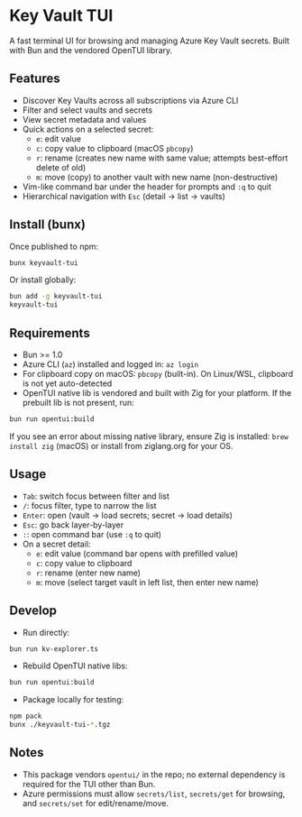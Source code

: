 # Key Vault TUI

A fast terminal UI for browsing and managing Azure Key Vault secrets. Built with Bun and the vendored OpenTUI library.

## Features

- Discover Key Vaults across all subscriptions via Azure CLI
- Filter and select vaults and secrets
- View secret metadata and values
- Quick actions on a selected secret:
  - `e`: edit value
  - `c`: copy value to clipboard (macOS `pbcopy`)
  - `r`: rename (creates new name with same value; attempts best-effort delete of old)
  - `m`: move (copy) to another vault with new name (non-destructive)
- Vim-like command bar under the header for prompts and `:q` to quit
- Hierarchical navigation with `Esc` (detail → list → vaults)

## Install (bunx)

Once published to npm:

```bash
bunx keyvault-tui
```

Or install globally:

```bash
bun add -g keyvault-tui
keyvault-tui
```

## Requirements

- Bun >= 1.0
- Azure CLI (`az`) installed and logged in: `az login`
- For clipboard copy on macOS: `pbcopy` (built-in). On Linux/WSL, clipboard is not yet auto-detected
- OpenTUI native lib is vendored and built with Zig for your platform. If the prebuilt lib is not present, run:

```bash
bun run opentui:build
```

If you see an error about missing native library, ensure Zig is installed: `brew install zig` (macOS) or install from ziglang.org for your OS.

## Usage

- `Tab`: switch focus between filter and list
- `/`: focus filter, type to narrow the list
- `Enter`: open (vault → load secrets; secret → load details)
- `Esc`: go back layer-by-layer
- `:`: open command bar (use `:q` to quit)
- On a secret detail:
  - `e`: edit value (command bar opens with prefilled value)
  - `c`: copy value to clipboard
  - `r`: rename (enter new name)
  - `m`: move (select target vault in left list, then enter new name)

## Develop

- Run directly:

```bash
bun run kv-explorer.ts
```

- Rebuild OpenTUI native libs:

```bash
bun run opentui:build
```

- Package locally for testing:

```bash
npm pack
bunx ./keyvault-tui-*.tgz
```

## Notes

- This package vendors `opentui/` in the repo; no external dependency is required for the TUI other than Bun.
- Azure permissions must allow `secrets/list`, `secrets/get` for browsing, and `secrets/set` for edit/rename/move.
